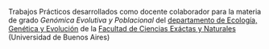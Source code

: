 Trabajos Prácticos desarrollados como docente colaborador para la materia de grado *Genómica Evolutiva y Poblacional* del [departamento de Ecología, Genética y Evolución](www.ege.fcen.uba.ar) de la [Facultad de Ciencias Exáctas y Naturales](https://exactas.uba.ar/) (Universidad de Buenos Aires)

